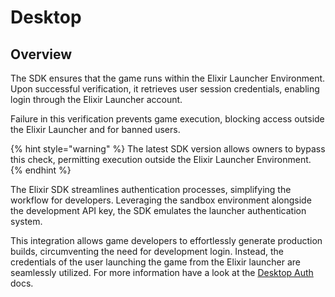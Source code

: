 # Desktop

## Overview

The SDK ensures that the game runs within the Elixir Launcher Environment. Upon successful verification, it retrieves user session credentials, enabling login through the Elixir Launcher account.&#x20;

Failure in this verification prevents game execution, blocking access outside the Elixir Launcher and for banned users.&#x20;

{% hint style="warning" %}
The latest SDK version allows owners to bypass this check, permitting execution outside the Elixir Launcher Environment.
{% endhint %}

The Elixir SDK streamlines authentication processes, simplifying the workflow for developers. Leveraging the sandbox environment alongside the development API key, the SDK emulates the launcher authentication system.&#x20;

This integration allows game developers to effortlessly generate production builds, circumventing the need for development login. Instead, the credentials of the user launching the game from the Elixir launcher are seamlessly utilized. For more information have a look at the [Desktop Auth](../../../api-docs/api-docs-1/auth.md) docs.
